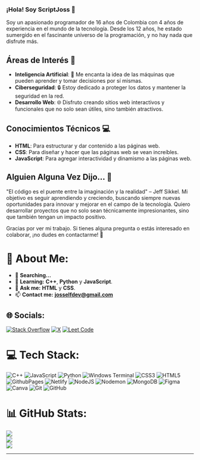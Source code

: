 ### **¡Hola! Soy ScriptJoss** 👋

Soy un apasionado programador de 16 años de Colombia con 4 años de experiencia en el mundo de la tecnología. Desde los 12 años, he estado sumergido en el fascinante universo de la programación, y no hay nada que disfrute más.

## Áreas de Interés 🚀

- **Inteligencia Artificial**: 🤖 Me encanta la idea de las máquinas que pueden aprender y tomar decisiones por sí mismas.
- **Ciberseguridad**: 🔒 Estoy dedicado a proteger los datos y mantener la seguridad en la red.
- **Desarrollo Web**: 🌐 Disfruto creando sitios web interactivos y funcionales que no solo sean útiles, sino también atractivos.

## Conocimientos Técnicos 💻

- **HTML**: Para estructurar y dar contenido a las páginas web.
- **CSS**: Para diseñar y hacer que las páginas web se vean increíbles.
- **JavaScript**: Para agregar interactividad y dinamismo a las páginas web.

## Alguien Alguna Vez Dijo... 🌟

"El código es el puente entre la imaginación y la realidad" – Jeff Sikkel. Mi objetivo es seguir aprendiendo y creciendo, buscando siempre nuevas oportunidades para innovar y mejorar en el campo de la tecnología. Quiero desarrollar proyectos que no solo sean técnicamente impresionantes, sino que también tengan un impacto positivo.

Gracias por ver mi trabajo. Si tienes alguna pregunta o estás interesado en colaborar, ¡no dudes en contactarme! 🚀

# 💫 About Me:
- 🔭 **Searching...**
- 🌱 **Learning:** **C++**, **Python** y **JavaScript**.
- 💬 **Ask me:** **HTML** y **CSS**.
- 📫 **Contact me:** **josselfdev@gmail.com**<br>


## 🌐 Socials:
[![Stack Overflow](https://img.shields.io/badge/-Stackoverflow-FE7A16?logo=stack-overflow&logoColor=white)](https://stackoverflow.com/users/23606361) [![X](https://img.shields.io/badge/X-black.svg?logo=X&logoColor=white)](https://x.com/ScriptJoss) [![Leet Code](https://img.shields.io/badge/leetcode.com-leetcode-orange?logo=leetcode)](https://leetcode.com/users/ScriptJoss)

# 💻 Tech Stack:
![C++](https://img.shields.io/badge/c++-%2300599C.svg?style=for-the-badge&logo=c%2B%2B&logoColor=white) ![JavaScript](https://img.shields.io/badge/javascript-%23323330.svg?style=for-the-badge&logo=javascript&logoColor=%23F7DF1E) ![Python](https://img.shields.io/badge/python-3670A0?style=for-the-badge&logo=python&logoColor=ffdd54) ![Windows Terminal](https://img.shields.io/badge/Windows%20Terminal-%234D4D4D.svg?style=for-the-badge&logo=windows-terminal&logoColor=white) ![CSS3](https://img.shields.io/badge/css3-%231572B6.svg?style=for-the-badge&logo=css3&logoColor=white) ![HTML5](https://img.shields.io/badge/html5-%23E34F26.svg?style=for-the-badge&logo=html5&logoColor=white) ![GithubPages](https://img.shields.io/badge/github%20pages-121013?style=for-the-badge&logo=github&logoColor=white) ![Netlify](https://img.shields.io/badge/netlify-%23000000.svg?style=for-the-badge&logo=netlify&logoColor=#00C7B7) ![NodeJS](https://img.shields.io/badge/node.js-6DA55F?style=for-the-badge&logo=node.js&logoColor=white) ![Nodemon](https://img.shields.io/badge/NODEMON-%23323330.svg?style=for-the-badge&logo=nodemon&logoColor=%BBDEAD) ![MongoDB](https://img.shields.io/badge/MongoDB-%234ea94b.svg?style=for-the-badge&logo=mongodb&logoColor=white) ![Figma](https://img.shields.io/badge/figma-%23F24E1E.svg?style=for-the-badge&logo=figma&logoColor=white) ![Canva](https://img.shields.io/badge/Canva-%2300C4CC.svg?style=for-the-badge&logo=Canva&logoColor=white) ![Git](https://img.shields.io/badge/git-%23F05033.svg?style=for-the-badge&logo=git&logoColor=white) ![GitHub](https://img.shields.io/badge/github-%23121011.svg?style=for-the-badge&logo=github&logoColor=white)
# 📊 GitHub Stats:
![](https://github-readme-stats.vercel.app/api?username=ScriptJoss&theme=tokyonight&hide_border=false&include_all_commits=false&count_private=false)<br/>
![](https://github-readme-streak-stats.herokuapp.com/?user=ScriptJoss&theme=tokyonight&hide_border=false)<br/>
![](https://github-readme-stats.vercel.app/api/top-langs/?username=ScriptJoss&theme=tokyonight&hide_border=false&include_all_commits=false&count_private=false&layout=compact)

---


<!-- Proudly created with GPRM ( https://gprm.itsvg.in ) -->
